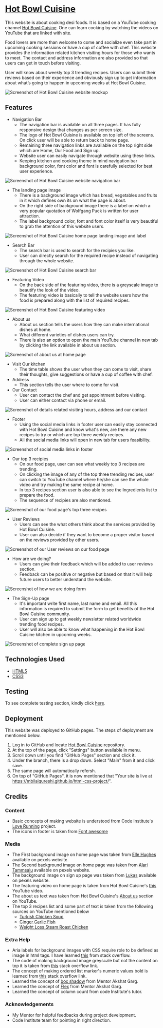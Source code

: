 # [Hot Bowl Cuisine](https://mbilalqureshi.github.io/html-css-project/)
This website is about cooking desi foods. It is based on a YouTube cooking channel [Hot Bowl Cuisine](https://www.youtube.com/@hotbowlcuisine/featured). One can learn cooking by watching the videos on YouTube that are linked with site.

Food lovers are more than welcome to come and socialize even take part in upcoming cooking sessions or have a cup of coffee with chef. This website provides the information related kitchen visiting hours for those who wants to meet. The contact and address information are also provided so that users can get in touch before visiting.

User will know about weekly top 3 trending recipes. Users can submit their reviews based on their experience and obviously sign up to get information about what’s going to happen in upcoming weeks at Hot Bowl Cuisine.

![Screenshot of Hot Bowl Cuisine website mockup](/documentation/readme_img/html-css-project1-mockup.png)

## Features
- Navigation Bar
    - The navigation bar is available on all three pages. It has fully responsive design that changes as per screen size.
    - The logo of Hot Bowl Cuisine is available on top left of the screens. On click user will be able to return back to home page.
    - Remaining three navigation links are available on the top right side which are Home, Our Food and Sign up.
    - Website user can easily navigate through website using these links.
    - Keeping kitchen and cooking theme in mind navigation bar background color, font color and font is carefully selected for best user experience.

![Screenshot of Hot Bowl Cuisine website navigation bar](/documentation/readme_img/nav-bar.png)

- The landing page image
    - There is a background image which has bread, vegetables and fruits in it which defines own its on what the page is about.
    - On the right side of background image there is a label on which a very popular quotation of Wolfgang Puck is written for user attraction.
    - The label background color, font and font color itself is very beautiful to grab the attention of this website users.

![Screenshot of Hot Bowl Cuisine home page landing image and label](/documentation/readme_img/landing-image.png)

- Search Bar
    - The search bar is used to search for the recipies you like.
    - User can directly search for the required recipe instead of navigating through the whole website.

![Screenshot of Hot Bowl Cuisine search bar](/documentation/readme_img/search-bar.png)

- Featuring Video
    - On the back side of the featuring video, there is a greyscale image to beautify the look of the video.
    - The featuring video is basically to tell the website users how the food is prepared along with the list of required recipes.

![Screenshot of Hot Bowl Cuisine featuring video](/documentation/readme_img/featuring-video.png)

- About us
    - About us section tells the users how they can make international dishes at home.
    - What different varieties of dishes users can try.
    - There is also an option to open the main YouTube channel in new tab by clicking the link available in about us section.

![Screenshot of about us at home page](/documentation/readme_img/about-us.png)

- Visit Our kitchen
    - The time table shows the user when they can come to visit, share their thoughts, give suggestions or have a cup of coffee with chef.
- Address
    - This section tells the user where to come for visit.
- Our Contact
    - User can contact the chef and get appointment before visiting.
    - User can either contact via phone or email.

![Screenshot of details related visiting hours, address and our contact](/documentation/readme_img/details.png)

- Footer
    - Using the social media links in footer user can easily stay connected with Hot Bowl Cuisine and know what's new, are there any new recipes to try or which are top three weekly recipes.
    - All the social media links will open in new tab for users feasibility.

![Screenshot of social media links in footer](/documentation/readme_img/footer.png)

- Our top 3 recipies
    - On our food page, user can see what weekly top 3 recipes are trending.
    - On clicking the image of any of the top three trending recipes, user can switch to YouTube channel where he/she can see the whole video and try making the same recipe at home.
    - In top 3 recipes section user is also able to see the Ingredients list to prepare the food.
    - The sequence of recipies are also mentioned.

![Screenshot of our food page's top three recipes](/documentation/readme_img/top3-recipies.png)

- User Reviews
    - Users can see the what others think about the services provided by Hot Bowl Cuisine.
    - User can also decide if they want to become a proper visitor based on the reviews provided by other users.

![Screenshot of our User reviews on our food page](/documentation/readme_img/user-reviews.png)

- How are we doing?
    - Users can give their feedback which will be added to user reviews section.
    - Feedback can be positive or negative but based on that it will help future users to better understand the website.

![Screenshot of how we are doing form](/documentation/readme_img/how-are-we-doing.png)

- The Sign-Up page
    - It's important write first name, last name and email. All this information is required to submit the form to get benefits of the Hot Bowl Cuisine community.
    - User can sign up to get weekly newsletter related worldwide trending food recipes.
    - User will also be able to know what happening in the Hot Bowl Cuisine kitchen in upcoming weeks.

![Screenshot of complete sign up page](/documentation/readme_img/sign-up.png)

## Technologies Used
- [HTML5](https://en.wikipedia.org/wiki/HTML5)
- [CSS3](https://en.wikipedia.org/wiki/CSS)

## Testing

To see complete testing section, kindly click [here](/TESTING.md).

## Deployment
This website was deployed to GitHub pages. The steps of deployment are mentioned below.
1. Log in to GitHub and locate [Hot Bowl Cuisine](https://github.com/MBilalQureshi/html-css-project) repository.
2. At the top of the page, click "Settings" button available in menu.
3. Scroll down until you find "GitHub Pages" section and click it.
4. Under the branch, there is a drop down. Select "Main" from it and click save.
5. The same page will automatically refersh. 
6. On top of "GitHub Pages", it is now mentioned that "Your site is live at https://mbilalqureshi.github.io/html-css-project/".

## Credits
### Content
- Basic concepts of making website is understood from Code Institute's [Love Running](https://ajgreaves.github.io/love-running/) project.
- The icons in footer is taken from [Font awesome](https://fontawesome.com/)
### Media
- The First background image on home page was taken from [Elle Hughes](https://www.pexels.com/photo/flatlay-photography-of-strawberries-and-sliced-bread-1660030/) available on pexels website.
- The Second background image on home page was taken from [Alari Tammsalu](https://www.pexels.com/photo/half-sliced-avocado-and-green-leaves-on-wooden-table-6738767/) available on pexels website.
- The background image on sign up page was taken from [Lukas](https://www.pexels.com/photo/variety-of-vegetables-616401/) available on pexels website.
- The featuring video on home page is taken from Hot Bowl Cuisine's [this](https://www.youtube.com/watch?v=DewLt534r14&t=3s) YouTube video.
- The about us text was taken from Hot Bowl Cuisine's [About us](https://www.youtube.com/@hotbowlcuisine/about) section on YouTube.
- The top 3 recipes list and some part of text is taken from the following sources on YouTube mentioned below
    - [Turkish Chicken Soup](https://www.youtube.com/watch?v=5-g1YJkEycA&t=3s)
    - [Ginger Garlic Fish](https://www.youtube.com/watch?v=BKi_7ivYxiU)
    - [Weight Loss Steam Roast Chicken](https://www.youtube.com/watch?v=1mT3B-IOTt8&t=231s)
### Extra Help
- Aria labels for background images with CSS require role to be defined as image in html tags. I have learned [this](https://stackoverflow.com/questions/40555111/what-is-the-best-way-to-use-a-background-image-on-a-div-yet-remain-accessible) from stack overflow.
- The code of making background image greyscale but not the content on top it is taken from [this](https://stackoverflow.com/questions/16340159/greyscale-background-css-images/53068329#53068329) stack overflow link.
- The concept of making ordered list marker's numeric values bold is learned from [this](https://stackoverflow.com/questions/21369843/is-there-a-way-to-make-numbers-in-an-ordered-list-bold) stack overflow link.
- Learned the concept of [box shadow](https://getcssscan.com/css-box-shadow-examples) from Mentor Akshat Garg.
- Learned the concept of [Flex](https://flexboxfroggy.com/) from Mentor Akshat Garg.
- Learned the concept of column count from code Institute's tutor.
### Acknowledgements
- My Mentor for helpful feedbacks during project development.
- Code Institute team for pointing in right direction.